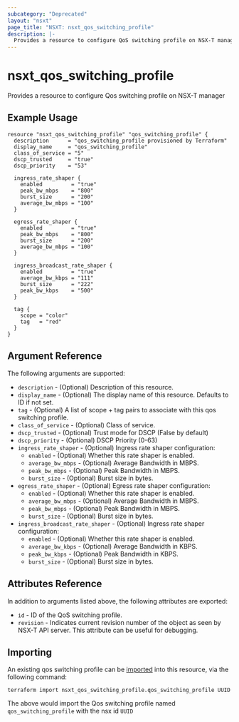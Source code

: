 ```yaml
---
subcategory: "Deprecated"
layout: "nsxt"
page_title: "NSXT: nsxt_qos_switching_profile"
description: |-
  Provides a resource to configure QoS switching profile on NSX-T manager
---
```


# nsxt_qos_switching_profile

Provides a resource to configure Qos switching profile on NSX-T manager

## Example Usage

```hcl
resource "nsxt_qos_switching_profile" "qos_switching_profile" {
  description      = "qos_switching_profile provisioned by Terraform"
  display_name     = "qos_switching_profile"
  class_of_service = "5"
  dscp_trusted     = "true"
  dscp_priority    = "53"

  ingress_rate_shaper {
    enabled         = "true"
    peak_bw_mbps    = "800"
    burst_size      = "200"
    average_bw_mbps = "100"
  }

  egress_rate_shaper {
    enabled         = "true"
    peak_bw_mbps    = "800"
    burst_size      = "200"
    average_bw_mbps = "100"
  }

  ingress_broadcast_rate_shaper {
    enabled         = "true"
    average_bw_kbps = "111"
    burst_size      = "222"
    peak_bw_kbps    = "500"
  }

  tag {
    scope = "color"
    tag   = "red"
  }
}
```

## Argument Reference

The following arguments are supported:

* `description` - (Optional) Description of this resource.
* `display_name` - (Optional) The display name of this resource. Defaults to ID if not set.
* `tag` - (Optional) A list of scope + tag pairs to associate with this qos switching profile.
* `class_of_service` - (Optional) Class of service.
* `dscp_trusted` - (Optional) Trust mode for DSCP (False by default)
* `dscp_priority` - (Optional) DSCP Priority (0-63)
* `ingress_rate_shaper` - (Optional) Ingress rate shaper configuration:
  * `enabled` - (Optional) Whether this rate shaper is enabled.
  * `average_bw_mbps` - (Optional) Average Bandwidth in MBPS.
  * `peak_bw_mbps` - (Optional) Peak Bandwidth in MBPS.
  * `burst_size` - (Optional) Burst size in bytes.
* `egress_rate_shaper` - (Optional) Egress rate shaper configuration:
  * `enabled` - (Optional) Whether this rate shaper is enabled.
  * `average_bw_mbps` - (Optional) Average Bandwidth in MBPS.
  * `peak_bw_mbps` - (Optional) Peak Bandwidth in MBPS.
  * `burst_size` - (Optional) Burst size in bytes.
* `ingress_broadcast_rate_shaper` - (Optional) Ingress rate shaper configuration:
  * `enabled` - (Optional) Whether this rate shaper is enabled.
  * `average_bw_kbps` - (Optional) Average Bandwidth in KBPS.
  * `peak_bw_kbps` - (Optional) Peak Bandwidth in KBPS.
  * `burst_size` - (Optional) Burst size in bytes.



## Attributes Reference

In addition to arguments listed above, the following attributes are exported:

* `id` - ID of the QoS switching profile.
* `revision` - Indicates current revision number of the object as seen by NSX-T API server. This attribute can be useful for debugging.


## Importing

An existing qos switching profile can be [imported][docs-import] into this resource, via the following command:

[docs-import]: https://www.terraform.io/cli/import

```
terraform import nsxt_qos_switching_profile.qos_switching_profile UUID
```

The above would import the Qos switching profile named `qos_switching_profile` with the nsx id `UUID`
